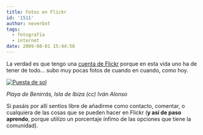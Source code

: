 ```yaml
---
title: Fotos en Flickr
id: '1511'
author: neverbot
tags:
  - fotografía
  - internet
date: 2009-08-01 15:44:58
---
```


La verdad es que tengo una [cuenta de Flickr](http://www.flickr.com/photos/neverbot/) porque en esta vida uno ha de tener de todo... subo muy pocas fotos de cuando en cuando, como hoy.

[![Puesta de sol](http://farm4.static.flickr.com/3583/3777995086_c39c325d42.jpg)](http://www.flickr.com/photos/neverbot/3777995086/ "Puesta de sol por Neverbot, en Flickr")

_Playa de Benirrás, Isla de Ibiza (cc) Iván Alonso_

Si pasáis por allí sentíos libre de añadirme como contacto, comentar, o cualquiera de las cosas que se pueden hacer en Flickr (**y así de paso aprendo**, porque utilizo un porcentaje ínfimo de las opciones que tiene la comunidad).
